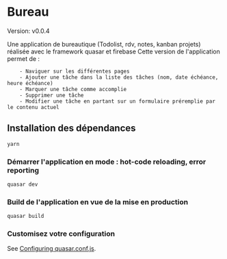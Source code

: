 # Bureau 

Version: v0.0.4

Une application de bureautique (Todolist, rdv, notes, kanban projets) réalisée avec le framework quasar et firebase
Cette version de l'application permet de :

        - Naviguer sur les différentes pages
        - Ajouter une tâche dans la liste des tâches (nom, date échéance, heure échéance)
        - Marquer une tâche comme accomplie
        - Supprimer une tâche
        - Modifier une tâche en partant sur un formulaire préremplie par le contenu actuel



## Installation des dépendances
```bash
yarn
```

### Démarrer l'application en mode : hot-code reloading, error reporting
```bash
quasar dev
```


### Build de l'application en vue de la mise en production
```bash
quasar build
```

### Customisez votre configuration
See [Configuring quasar.conf.js](https://quasar.dev/quasar-cli/quasar-conf-js).
